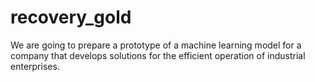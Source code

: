 # recovery_gold
We are going to prepare a prototype of a machine learning model for a company that develops solutions for the efficient operation of industrial enterprises.
